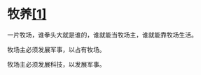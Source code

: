 # 牧养[[1]](./appendices/feature.md)

一片牧场，谁拳头大就是谁的，谁就能当牧场主，谁就能靠牧场生活。

牧场主必须发展军事，以占有牧场。

牧场主必须发展科技，以发展军事。
